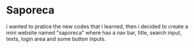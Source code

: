 # Saporeca

i wanted to pratice the new codes that i learned, then i decided to create a mini website named "saporeca" where has a nav bar,
title, search input, texts, login area and some button inputs. 
